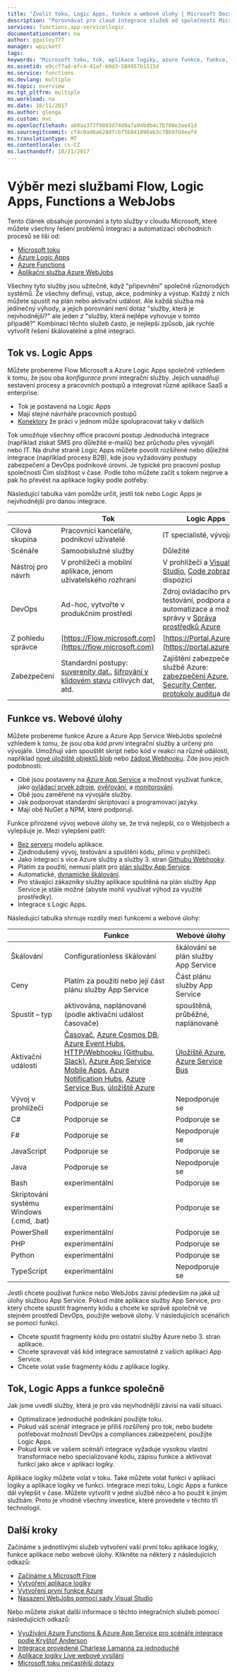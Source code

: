 ```yaml
---
title: "Zvolit toku, Logic Apps, funkce a webové úlohy | Microsoft Docs"
description: "Porovnávat pro cloud integrace služeb od společnosti Microsoft a rozhodnout, které služeb, měli byste použít."
services: functions,app-service\logic
documentationcenter: na
author: ggailey777
manager: wpickett
tags: 
keywords: "Microsoft toku, tok, aplikace logiky, azure funkce, funkce, azure webjobs webové úlohy, událostí zpracování, dynamické výpočetní architektura bez serveru"
ms.assetid: e9ccf7ad-efc4-41af-b9d3-584957b1515d
ms.service: functions
ms.devlang: multiple
ms.topic: overview
ms.tgt_pltfrm: multiple
ms.workload: na
ms.date: 10/11/2017
ms.author: glenga
ms.custom: mvc
ms.openlocfilehash: ab0aa377f9803d74d8a7a94bdb4c7b780e3ae41d
ms.sourcegitcommit: cf4c0ad6a628dfcbf5b841896ab3c78b97d4eafd
ms.translationtype: MT
ms.contentlocale: cs-CZ
ms.lasthandoff: 10/21/2017
---
```

# <a name="choose-between-flow-logic-apps-functions-and-webjobs"></a>Výběr mezi službami Flow, Logic Apps, Functions a WebJobs
Tento článek obsahuje porovnání a tyto služby v cloudu Microsoft, které můžete všechny řešení problémů integraci a automatizaci obchodních procesů se liší od:

* [Microsoft toku](https://flow.microsoft.com/)
* [Azure Logic Apps](https://azure.microsoft.com/services/logic-apps/)
* [Azure Functions](https://azure.microsoft.com/services/functions/)
* [Aplikační služba Azure WebJobs](../app-service/web-sites-create-web-jobs.md)

Všechny tyto služby jsou užitečné, když "připevnění" společně různorodých systémů. Že všechny definují, vstup, akce, podmínky a výstup. Každý z nich můžete spustit na plán nebo aktivační událost. Ale každá služba má jedinečný výhody, a jejich porovnání není dotaz "služby, která je nejvhodnější?" ale jeden z "služby, která nejlépe vyhovuje v tomto případě?" Kombinací těchto služeb často, je nejlepší způsob, jak rychle vytvořit řešení škálovatelné a plné integraci.

<a name="flow"></a>

## <a name="flow-vs-logic-apps"></a>Tok vs. Logic Apps
Můžete probereme Flow Microsoft a Azure Logic Apps společně vzhledem k tomu, že jsou oba *konfigurace první* integrační služby. Jejich usnadňují sestavení procesy a pracovních postupů a integrovat různé aplikace SaaS a enterprise. 

* Tok je postavená na Logic Apps
* Mají stejné návrháře pracovních postupů
* [Konektory](../connectors/apis-list.md) že práci v jednom může spolupracovat taky v dalších

Tok umožňuje všechny office pracovní postup Jednoduchá integrace (například získat SMS pro důležité e-mailů) bez průchodu přes vývojáři nebo IT. Na druhé straně Logic Apps můžete povolit rozšířené nebo důležité integrace (například procesy B2B), kde jsou vyžadovány postupy zabezpečení a DevOps podnikové úrovni. Je typické pro pracovní postup společnosti Čím složitost v čase. Podle toho můžete začít s tokem nejprve a pak ho převést na aplikace logiky podle potřeby.

Následující tabulka vám pomůže určit, jestli tok nebo Logic Apps je nejvhodnější pro danou integrace.

|  | Tok | Logic Apps |
| --- | --- | --- |
| Cílová skupina |Pracovníci kanceláře, podnikoví uživatelé |IT specialisté, vývojáři |
| Scénáře |Samoobslužné služby |Důležité |
| Nástroj pro návrh |V prohlížeči a mobilní aplikace, jenom uživatelského rozhraní |V prohlížeči a [Visual Studio](../logic-apps/logic-apps-deploy-from-vs.md), [Code zobrazení](../logic-apps/logic-apps-author-definitions.md) k dispozici |
| DevOps |Ad-hoc, vytvořte v produkčním prostředí |Zdroj ovládacího prvku, testování, podpora a automatizace a možností správy v [Správa prostředků Azure](../logic-apps/logic-apps-create-deploy-azure-resource-manager-templates.md) |
| Z pohledu správce |[https://Flow.microsoft.com](https://flow.microsoft.com) |[https://Portal.Azure.com](https://portal.azure.com) |
| Zabezpečení |Standardní postupy: [suverenity dat.](https://wikipedia.org/wiki/Technological_Sovereignty), [šifrování v klidovém stavu](https://wikipedia.org/wiki/Data_at_rest#Encryption) citlivých dat, atd. |Zajištění zabezpečení ve službě Azure: [zabezpečení Azure](https://www.microsoft.com/trustcenter/Security/AzureSecurity), [Security Center](https://azure.microsoft.com/services/security-center/), [protokoly auditu](https://azure.microsoft.com/blog/azure-audit-logs-ux-refresh/)a další. |

<a name="function"></a>

## <a name="functions-vs-webjobs"></a>Funkce vs. Webové úlohy
Můžete probereme funkce Azure a Azure App Service WebJobs společně vzhledem k tomu, že jsou oba *kód první* integrační služby a určený pro vývojáře. Umožňují vám spouštět skript nebo kód v reakci na různé události, například [nové úložiště objektů blob](functions-bindings-storage.md) nebo [žádost Webhooku](functions-bindings-http-webhook.md). Zde jsou jejich podobnosti: 

* Obě jsou postaveny na [Azure App Service](../app-service/app-service-web-overview.md) a možnost využívat funkce, jako [ovládací prvek zdroje](../app-service/app-service-continuous-deployment.md), [ověřování](../app-service/app-service-authentication-overview.md), a [monitorování](../app-service/web-sites-monitor.md).
* Obě jsou zaměřené na vývojáře služby.
* Jak podporovat standardní skriptovací a programovací jazyky.
* Mají obě NuGet a NPM, které podporují.

Funkce přirozené vývoj webové úlohy se, že trvá nejlepší, co o Webjobech a vylepšuje je. Mezi vylepšení patří: 

* [Bez serveru](https://azure.microsoft.com/overview/serverless-computing/) modelu aplikace.
* Zjednodušený vývoj, testování a spuštění kódu, přímo v prohlížeči.
* Jako integraci s více Azure služby a služby 3. stran [Githubu Webhooky](https://developer.github.com/webhooks/creating/).
* Platím za použití, nemusí platit pro [plán služby App Service](../app-service/azure-web-sites-web-hosting-plans-in-depth-overview.md).
* Automatické, [dynamické škálování](functions-scale.md).
* Pro stávající zákazníky služby aplikace spuštěná na plán služby App Service je stále možné (abyste mohli využívat výhod za využité prostředky).
* Integrace s Logic Apps.

Následující tabulka shrnuje rozdíly mezi funkcemi a webové úlohy:

|  | Funkce | Webové úlohy |
| --- | --- | --- |
| Škálování |Configurationless škálování |škálování se plán služby App Service |
| Ceny |Platím za použití nebo její část plánu služby App Service |Část plánu služby App Service |
| Spustit – typ |aktivována, naplánované (podle aktivační událost časovače) |spouštěná, průběžné, naplánované |
| Aktivační události |[Časovač](functions-bindings-timer.md), [Azure Cosmos DB](functions-bindings-documentdb.md), [Azure Event Hubs](functions-bindings-event-hubs.md), [HTTP/Webhooku (Githubu, Slack)](functions-bindings-http-webhook.md), [Azure App Service Mobile Apps](functions-bindings-mobile-apps.md), [Azure Notification Hubs](functions-bindings-notification-hubs.md), [Azure Service Bus](functions-bindings-service-bus.md), [úložiště Azure](functions-bindings-storage-blob.md) |[Úložiště Azure](functions-bindings-storage-blob.md), [Azure Service Bus](functions-bindings-service-bus.md) |
| Vývoj v prohlížeči |Podporuje se |Nepodporuje se |
| C# |Podporuje se |Podporuje se |
| F# |Podporuje se |Nepodporuje se |
| JavaScript |Podporuje se |Podporuje se |
| Java |Podporuje se | Nepodporuje se |
| Bash |experimentální |Podporuje se |
| Skriptování systému Windows (.cmd, .bat) |experimentální |Podporuje se |
| PowerShell |experimentální |Podporuje se |
| PHP |experimentální |Podporuje se |
| Python |experimentální |Podporuje se |
| TypeScript |experimentální |Nepodporuje se |

Jestli chcete používat funkce nebo WebJobs závisí především na jaké už úlohy službou App Service. Pokud máte aplikace služby App Service, pro který chcete spustit fragmenty kódu a chcete ke správě společně ve stejném prostředí DevOps, použijte webové úlohy. V následujících scénářích se pomocí funkcí.

* Chcete spustit fragmenty kódu pro ostatní služby Azure nebo 3. stran aplikace.
* Chcete spravovat váš kód integrace samostatně z vašich aplikací App Service.
* Chcete volat vaše fragmenty kódu z aplikace logiky. 

<a name="together"></a>

## <a name="flow-logic-apps-and-functions-together"></a>Tok, Logic Apps a funkce společně
Jak jsme uvedli služby, která je pro vás nejvhodnější závisí na vaší situaci. 

* Optimalizace jednoduché podnikání použijte toku.
* Pokud váš scénář integrace je příliš rozšířený pro tok, nebo budete potřebovat možnosti DevOps a compliances zabezpečení, použijte Logic Apps.
* Pokud krok ve vašem scénáři integrace vyžaduje vysokou vlastní transformace nebo specializované kódu, zápisu funkce a aktivovat funkci jako akce v aplikaci logiky.

Aplikace logiky můžete volat v toku. Také můžete volat funkci v aplikaci logiky a aplikace logiky ve funkci. Integrace mezi toku, Logic Apps a funkce dál vylepšit v čase. Můžete vytvořit v jedné službě něco a ho použít k jiným službám. Proto je vhodné všechny investice, které provedete v těchto tří technologií.

## <a name="next-steps"></a>Další kroky
Začínáme s jednotlivými služeb vytvoření vaší první toku aplikace logiky, funkce aplikace nebo webové úlohy. Klikněte na některý z následujících odkazů:

* [Začínáme s Microsoft Flow](https://flow.microsoft.com/en-us/documentation/getting-started/)
* [Vytvoření aplikace logiky](../logic-apps/logic-apps-create-a-logic-app.md)
* [Vytvoření první funkce Azure](functions-create-first-azure-function.md)
* [Nasazení WebJobs pomocí sady Visual Studio](../app-service/websites-dotnet-deploy-webjobs.md)

Nebo můžete získat další informace o těchto integračních služeb pomocí následujících odkazů:

* [Využívání Azure Functions & Azure App Service pro scénáře integrace podle Kryštof Anderson](http://www.biztalk360.com/integrate-2016-resources/leveraging-azure-functions-azure-app-service-integration-scenarios/)
* [Integrace provedené Charlese Lamanna za jednoduché](http://www.biztalk360.com/integrate-2016-resources/integrations-made-simple/)
* [Aplikace logiky Live webové vysílání](http://aka.ms/logicappslive)
* [Microsoft toku nejčastější dotazy](https://flow.microsoft.com/documentation/frequently-asked-questions/)

